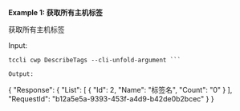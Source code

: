 **Example 1: 获取所有主机标签**

获取所有主机标签

Input: 

```
tccli cwp DescribeTags --cli-unfold-argument ```

Output: 
```
{
    "Response": {
        "List": [
            {
                "Id": 2,
                "Name": "标签名",
                "Count": "0"
            }
        ],
        "RequestId": "b12a5e5a-9393-453f-a4d9-b42de0b2bcec"
    }
}
```

